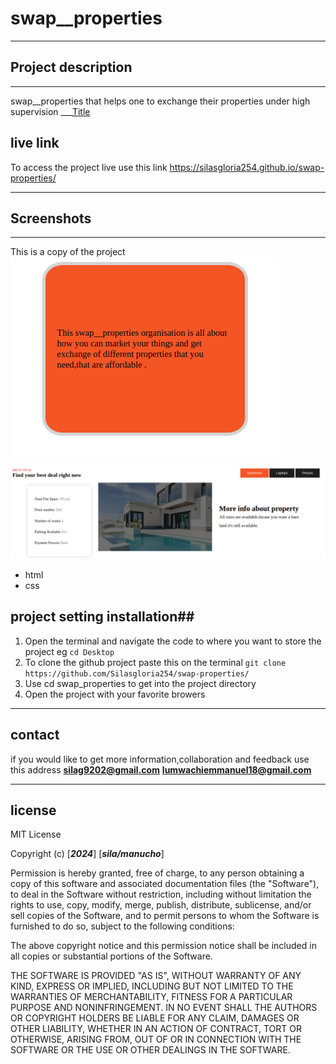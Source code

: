 # swap__properties
___

## Project description ##
___

swap__properties that helps one to exchange their properties under high supervision
___[Title](../../html_css/swap_properties/README.md)
## live link ##
To access the project live use this link
https://silasgloria254.github.io/swap-properties/
___
## Screenshots ##
___
This is a copy of the project
![link](images/collo.png)
![link](images/sila.png)
* html 
* css
## project setting installation##
1. Open the terminal and navigate the  code to where you want to store the project eg `cd Desktop`
2. To clone the github project paste this on the terminal `git clone https://github.com/Silasgloria254/swap-properties/`
3. Use cd swap_properties to get into the project directory
4. Open the project with your favorite browers
___
## contact ##
if you would like to get more information,collaboration  and feedback use this address
**silag9202@gmail.com**
**lumwachiemmanuel18@gmail.com**
___
## license ##
MIT License

Copyright (c) [***2024***] [***sila/manucho***]

Permission is hereby granted, free of charge, to any person obtaining a copy
of this software and associated documentation files (the "Software"), to deal
in the Software without restriction, including without limitation the rights
to use, copy, modify, merge, publish, distribute, sublicense, and/or sell
copies of the Software, and to permit persons to whom the Software is
furnished to do so, subject to the following conditions:

The above copyright notice and this permission notice shall be included in all
copies or substantial portions of the Software.

THE SOFTWARE IS PROVIDED "AS IS", WITHOUT WARRANTY OF ANY KIND, EXPRESS OR
IMPLIED, INCLUDING BUT NOT LIMITED TO THE WARRANTIES OF MERCHANTABILITY,
FITNESS FOR A PARTICULAR PURPOSE AND NONINFRINGEMENT. IN NO EVENT SHALL THE
AUTHORS OR COPYRIGHT HOLDERS BE LIABLE FOR ANY CLAIM, DAMAGES OR OTHER
LIABILITY, WHETHER IN AN ACTION OF CONTRACT, TORT OR OTHERWISE, ARISING FROM,
OUT OF OR IN CONNECTION WITH THE SOFTWARE OR THE USE OR OTHER DEALINGS IN THE
SOFTWARE.